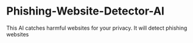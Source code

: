 # Phishing-Website-Detector-AI
This AI catches harmful websites for your privacy. It will detect phishing websites
